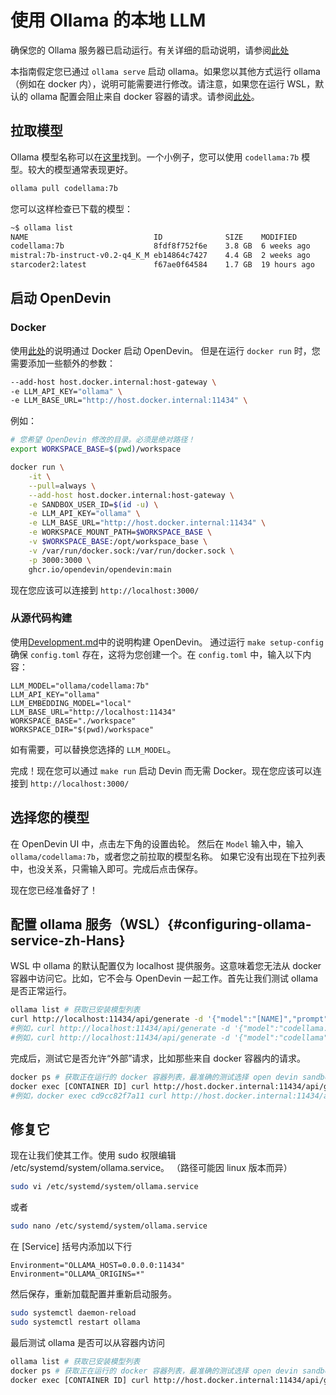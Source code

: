 # 使用 Ollama 的本地 LLM

确保您的 Ollama 服务器已启动运行。有关详细的启动说明，请参阅[此处](https://github.com/ollama/ollama)

本指南假定您已通过 `ollama serve` 启动 ollama。如果您以其他方式运行 ollama（例如在 docker 内），说明可能需要进行修改。请注意，如果您在运行 WSL，默认的 ollama 配置会阻止来自 docker 容器的请求。请参阅[此处](#configuring-ollama-service-zh-Hans)。

## 拉取模型

Ollama 模型名称可以在[这里](https://ollama.com/library)找到。一个小例子，您可以使用
`codellama:7b` 模型。较大的模型通常表现更好。

```bash
ollama pull codellama:7b
```

您可以这样检查已下载的模型：

```bash
~$ ollama list
NAME                            ID              SIZE    MODIFIED
codellama:7b                    8fdf8f752f6e    3.8 GB  6 weeks ago
mistral:7b-instruct-v0.2-q4_K_M eb14864c7427    4.4 GB  2 weeks ago
starcoder2:latest               f67ae0f64584    1.7 GB  19 hours ago
```

## 启动 OpenDevin

### Docker

使用[此处](../intro)的说明通过 Docker 启动 OpenDevin。
但是在运行 `docker run` 时，您需要添加一些额外的参数：

```bash
--add-host host.docker.internal:host-gateway \
-e LLM_API_KEY="ollama" \
-e LLM_BASE_URL="http://host.docker.internal:11434" \
```

例如：

```bash
# 您希望 OpenDevin 修改的目录。必须是绝对路径！
export WORKSPACE_BASE=$(pwd)/workspace

docker run \
    -it \
    --pull=always \
    --add-host host.docker.internal:host-gateway \
    -e SANDBOX_USER_ID=$(id -u) \
    -e LLM_API_KEY="ollama" \
    -e LLM_BASE_URL="http://host.docker.internal:11434" \
    -e WORKSPACE_MOUNT_PATH=$WORKSPACE_BASE \
    -v $WORKSPACE_BASE:/opt/workspace_base \
    -v /var/run/docker.sock:/var/run/docker.sock \
    -p 3000:3000 \
    ghcr.io/opendevin/opendevin:main
```

现在您应该可以连接到 `http://localhost:3000/`

### 从源代码构建

使用[Development.md](https://github.com/OpenDevin/OpenDevin/blob/main/Development.md)中的说明构建 OpenDevin。
通过运行 `make setup-config` 确保 `config.toml` 存在，这将为您创建一个。在 `config.toml` 中，输入以下内容：

```
LLM_MODEL="ollama/codellama:7b"
LLM_API_KEY="ollama"
LLM_EMBEDDING_MODEL="local"
LLM_BASE_URL="http://localhost:11434"
WORKSPACE_BASE="./workspace"
WORKSPACE_DIR="$(pwd)/workspace"
```

如有需要，可以替换您选择的 `LLM_MODEL`。

完成！现在您可以通过 `make run` 启动 Devin 而无需 Docker。现在您应该可以连接到 `http://localhost:3000/`

## 选择您的模型

在 OpenDevin UI 中，点击左下角的设置齿轮。
然后在 `Model` 输入中，输入 `ollama/codellama:7b`，或者您之前拉取的模型名称。
如果它没有出现在下拉列表中，也没关系，只需输入即可。完成后点击保存。

现在您已经准备好了！

## 配置 ollama 服务（WSL）{#configuring-ollama-service-zh-Hans}

WSL 中 ollama 的默认配置仅为 localhost 提供服务。这意味着您无法从 docker 容器中访问它。比如，它不会与 OpenDevin 一起工作。首先让我们测试 ollama 是否正常运行。

```bash
ollama list # 获取已安装模型列表
curl http://localhost:11434/api/generate -d '{"model":"[NAME]","prompt":"hi"}'
#例如，curl http://localhost:11434/api/generate -d '{"model":"codellama:7b","prompt":"hi"}'
#例如，curl http://localhost:11434/api/generate -d '{"model":"codellama","prompt":"hi"}'  # 如果只有一个模型，标签是可选的
```

完成后，测试它是否允许“外部”请求，比如那些来自 docker 容器内的请求。

```bash
docker ps # 获取正在运行的 docker 容器列表，最准确的测试选择 open devin sandbox 容器。
docker exec [CONTAINER ID] curl http://host.docker.internal:11434/api/generate -d '{"model":"[NAME]","prompt":"hi"}'
#例如，docker exec cd9cc82f7a11 curl http://host.docker.internal:11434/api/generate -d '{"model":"codellama","prompt":"hi"}'
```

## 修复它

现在让我们使其工作。使用 sudo 权限编辑 /etc/systemd/system/ollama.service。 （路径可能因 linux 版本而异）

```bash
sudo vi /etc/systemd/system/ollama.service
```

或者

```bash
sudo nano /etc/systemd/system/ollama.service
```

在 [Service] 括号内添加以下行

```
Environment="OLLAMA_HOST=0.0.0.0:11434"
Environment="OLLAMA_ORIGINS=*"
```

然后保存，重新加载配置并重新启动服务。

```bash
sudo systemctl daemon-reload
sudo systemctl restart ollama
```

最后测试 ollama 是否可以从容器内访问

```bash
ollama list # 获取已安装模型列表
docker ps # 获取正在运行的 docker 容器列表，最准确的测试选择 open devin sandbox 容器。
docker exec [CONTAINER ID] curl http://host.docker.internal:11434/api/generate -d '{"model":"[NAME]","prompt":"hi"}'
```

